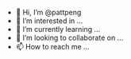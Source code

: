 - 👋 Hi, I’m @pattpeng
- 👀 I’m interested in ...
- 🌱 I’m currently learning ...
- 💞️ I’m looking to collaborate on ...
- 📫 How to reach me ...

<!---
pattpeng/pattpeng is a ✨ special ✨ repository because its `README.md` (this file) appears on your GitHub profile.
You can click the Preview link to take a look at your changes.
--->
